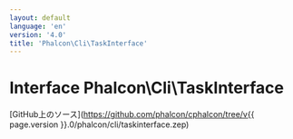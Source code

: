 ```yaml
---
layout: default
language: 'en'
version: '4.0'
title: 'Phalcon\Cli\TaskInterface'
---
```


# Interface **Phalcon\Cli\TaskInterface**

[GitHub上のソース](https://github.com/phalcon/cphalcon/tree/v{{ page.version }}.0/phalcon/cli/taskinterface.zep)
